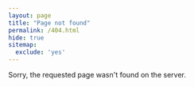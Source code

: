 ```yaml
---
layout: page
title: "Page not found"
permalink: /404.html
hide: true
sitemap:
  exclude: 'yes'
---
```

Sorry, the requested page wasn't found on the server.
